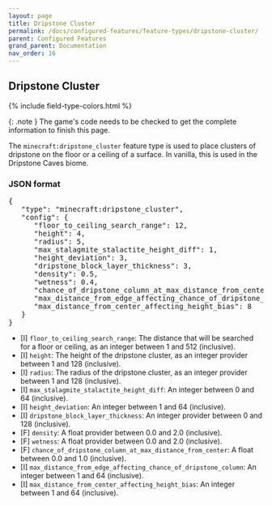 ```yaml
---
layout: page
title: Dripstone Cluster
permalink: /docs/configured-features/feature-types/dripstone-cluster/
parent: Configured Features
grand_parent: Documentation
nav_order: 16
---
```


## Dripstone Cluster

<head>
    {% include field-type-colors.html %}
</head>

{: .note }
The game's code needs to be checked to get the complete information to finish this page.

The `minecraft:dripstone_cluster` feature type is used to place clusters of dripstone on the floor or a ceiling of a surface. In vanilla, this is used in the Dripstone Caves biome.

### JSON format

<pre>
{
   "type": "minecraft:dripstone_cluster",
   "config": {
      "floor_to_ceiling_search_range": 12,
      "height": 4,
      "radius": 5,
      "max_stalagmite_stalactite_height_diff": 1,
      "height_deviation": 3,
      "dripstone_block_layer_thickness": 3,
      "density": 0.5,
      "wetness": 0.4,
      "chance_of_dripstone_column_at_max_distance_from_center": 0.1,
      "max_distance_from_edge_affecting_chance_of_dripstone_column": 3,
      "max_distance_from_center_affecting_height_bias": 8
   }
}
</pre>

* ‌<bl>[I]</bl> `floor_to_ceiling_search_range`: The distance that will be searched for a floor or ceiling, as an integer between 1 and 512 (inclusive).
* ‌<bl>[I]</bl> `height`: The height of the dripstone cluster, as an integer provider between 1 and 128 (inclusive).
* ‌<bl>[I]</bl> `radius`: The radius of the dripstone cluster, as an integer provider between 1 and 128 (inclusive).
* ‌<bl>[I]</bl> `max_stalagmite_stalactite_height_diff`: An integer between 0 and 64 (inclusive).
* ‌<bl>[I]</bl> `height_deviation`: An integer between 1 and 64 (inclusive).
* ‌<bl>[I]</bl> `dripstone_block_layer_thickness`: An integer provider between 0 and 128 (inclusive).
* ‌<ye>[F]</ye> `density`: A float provider between 0.0 and 2.0 (inclusive).
* ‌<ye>[F]</ye> `wetness`: A float provider between 0.0 and 2.0 (inclusive).
* ‌<ye>[F]</ye> `chance_of_dripstone_column_at_max_distance_from_center`: A float between 0.0 and 1.0 (inclusive).
* ‌<bl>[I]</bl> `max_distance_from_edge_affecting_chance_of_dripstone_column`: An integer between 1 and 64 (inclusive).
* ‌<bl>[I]</bl> `max_distance_from_center_affecting_height_bias`: An integer between 1 and 64 (inclusive).